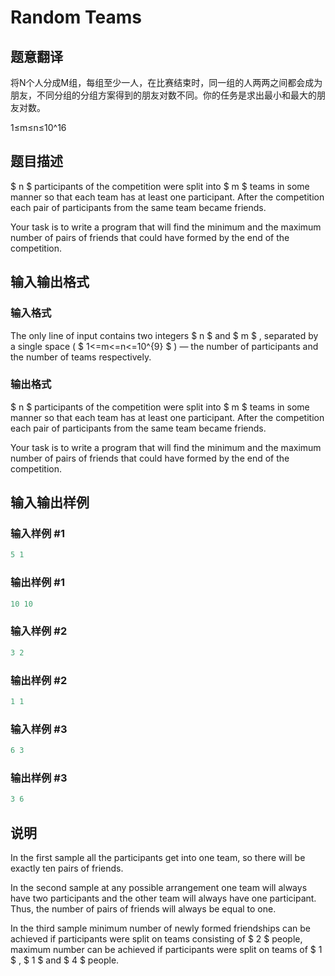 # Random Teams

## 题意翻译

将N个人分成M组，每组至少一人，在比赛结束时，同一组的人两两之间都会成为朋友，不同分组的分组方案得到的朋友对数不同。你的任务是求出最小和最大的朋友对数。

1≤m≤n≤10^16

## 题目描述

 $ n $ participants of the competition were split into $ m $ teams in some manner so that each team has at least one participant. After the competition each pair of participants from the same team became friends.

Your task is to write a program that will find the minimum and the maximum number of pairs of friends that could have formed by the end of the competition.

## 输入输出格式

### 输入格式

The only line of input contains two integers $ n $ and $ m $ , separated by a single space ( $ 1<=m<=n<=10^{9} $ ) — the number of participants and the number of teams respectively.

### 输出格式

 $ n $ participants of the competition were split into $ m $ teams in some manner so that each team has at least one participant. After the competition each pair of participants from the same team became friends.

Your task is to write a program that will find the minimum and the maximum number of pairs of friends that could have formed by the end of the competition.

## 输入输出样例

### 输入样例 #1

```cpp
5 1

```
### 输出样例 #1

```cpp
10 10

```
### 输入样例 #2

```cpp
3 2

```
### 输出样例 #2

```cpp
1 1

```
### 输入样例 #3

```cpp
6 3

```
### 输出样例 #3

```cpp
3 6

```
## 说明

In the first sample all the participants get into one team, so there will be exactly ten pairs of friends.

In the second sample at any possible arrangement one team will always have two participants and the other team will always have one participant. Thus, the number of pairs of friends will always be equal to one.

In the third sample minimum number of newly formed friendships can be achieved if participants were split on teams consisting of $ 2 $ people, maximum number can be achieved if participants were split on teams of $ 1 $ , $ 1 $ and $ 4 $ people.

